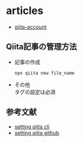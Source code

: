 # articles

* [qiita-account](https://qiita.com/motoki_omamiuda)  

## Qiita記事の管理方法
* 記事の作成  
    ```
    npx qiita new file_name
    ```

* その他  
    タグの設定は必須

## 参考文献
* [setting qiita cli](https://github.com/increments/qiita-cli)  
* [setting qiita github](https://qiita.com/Qiita/items/32c79014509987541130)  
